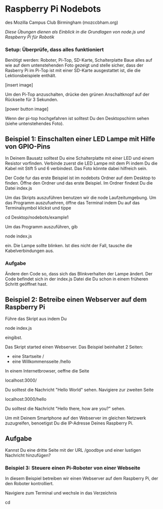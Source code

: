 # Raspberry Pi Nodebots

des Mozilla Campus Club Birmingham (mozccbham.org)

*Diese Übungen dienen als Einblick in die Grundlagen von node.js und Raspberry Pi für Robotik*

### Setup: Überprüfe, dass alles funktioniert

Benötigt werden: Roboter, Pi-Top, SD-Karte, Schalterplatte
Baue alles auf wie auf dem untenstehenden Foto gezeigt und stelle sicher, dass der Rasberry Pi im Pi-Top ist mit einer SD-Karte ausgestattet ist, die die Lektionsbeispiele enthält. 

[insert image]

Um den Pi-Top anzuschalten, drücke den grünen Anschaltknopf auf der Rückseite für 3 Sekunden.

[power button image]

Wenn der pi-top hochgefahren ist solltest Du den Desktopschirm sehen (siehe untenstehendes Foto). 

## Beispiel 1: Einschalten einer LED Lampe mit Hilfe von GPIO-Pins

In Deinem Bausatz solltest Du eine Schalterplatte mit einer LED und einem Resistor vorfinden. Verbinde zuerst die LED Lampe mit dem Pi indem Du die Kabel mit Stift 5 und 6 verbindest. Das Foto könnte dabei hilfreich sein. 

Der Code fur das erste Beispiel ist im nodebots Ordner auf dem Desktop to finden. Öffne den Ordner und das erste Beispiel. Im Ordner findest Du die Datei index.js

Um das Skripts auszuführen benutzen wir die node Laufzeitumgebung. Um das Programm auszufuehren, öffne das Terminal indem Du auf das Terminalsymbol klickst und tippe

cd Desktop/nodebots/example1

Um das Programm auszuführen, gib 

node index.js 

ein. Die Lampe sollte blinken. Ist dies nicht der Fall, tausche die Kabelverbindungen aus.

### Aufgabe

Ändere den Code so, dass sich das Blinkverhalten der Lampe ändert. Der Code befindet sich in der index.js Datei die Du schon in einem früheren Schritt geöffnet hast.  

## Beispiel 2: Betreibe einen Webserver auf dem Raspberry Pi

Führe das Skript aus indem Du

node index.js 

eingibst.

Das Skript started einen Webserver. Das Beispiel beinhaltet 2 Seiten:

- eine Startseite /
- eine Willkommensseite /hello

In einem Internetbrowser, oeffne  die Seite 

localhost:3000/

Du solltest die Nachricht "Hello World" sehen. Navigiere zur zweiten Seite

localhost:3000/hello

Du solltest die Nachricht "Hello there, how are you?" sehen.

Um mit Deinem Smartphone auf den Webserver im gleichen Netzwerk zuzugreifen, benoetigst Du die IP-Adresse Deines Raspberry Pi.


## Aufgabe

Kannst Du eine dritte Seite mit der URL /goodbye und einer lustigen Nachricht hinzufügen?

### Beispiel 3: Steuere einen Pi-Roboter von einer Webseite

In diesem Beispiel betreiben wir einen Webserver auf dem Raspberry Pi, der den Roboter kontrolliert.

Navigiere zum Terminal und wechsle in das Verzeichnis

cd 

